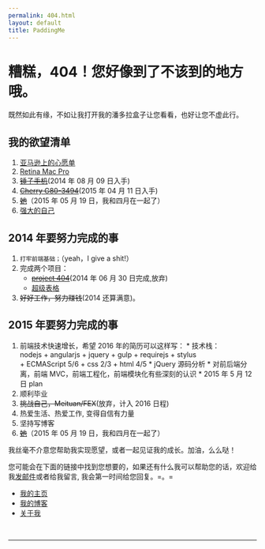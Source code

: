 ```yaml
---
permalink: 404.html
layout: default
title: PaddingMe
---
```

# 糟糕，404！您好像到了不该到的地方哦。

既然如此有缘，不如让我打开我的潘多拉盒子让您看看，也好让您不虚此行。


## 我的欲望清单
  1. [亚马逊上的心愿单](http://www.amazon.cn/registry/wishlist/3N62ZPTDUYLZE/ref=cm_wl_act_vv?_encoding=UTF8&reveal=&visitor-view=1)
  2. [Retina Mac Pro](http://store.apple.com/cn-k12/buy-mac/macbook-pro?product=ME866CH/A&step=config)
  3. <del>[锤子手机](http://www.smartisan.cn/)</del>(2014 年 08 月 09 日入手)
  4. <del>[Cherry G80-3494](http://item.jd.com/372399.html)</del>(2015 年 04 月 11 日入手)
  4. <del>[她]("四月，我等你很久了!")</del>（2015 年 05 月 19 日，我和四月在一起了）
  5. [强大的自己]("我还在努力，请你相信，我正在努力变得强大！")

## 2014 年要努力完成的事
  1. ``打牢前端基础；``（yeah，I give a shit!）
  2. 完成两个项目：
     * <del>[project 404]()</del>(2014 年 06 月 30 日完成,放弃)
     * [超级表格](http://supertable.me "我要一个人做完它，想想很害怕")
  3. <del>好好工作，努力赚钱</del>(2014 还算满意)。

## 2015 年要努力完成的事
  1. 前端技术快速增长，希望 2016 年的简历可以这样写：
    * 技术栈：<br>nodejs + angularjs + jquery + gulp + requirejs + stylus <br>+ ECMAScript 5/6 + css 2/3 + html 4/5
    * jQuery 源码分析
    * 对前后端分离，前端 MVC，前端工程化，前端模块化有些深刻的认识
    *  2015 年 5 月 12 日 plan
  2. 顺利毕业
  3. <del>挑战自己，Meituan/FEX</del>(放弃，计入 2016 日程)
  4. 热爱生活、热爱工作, 变得自信有力量
  5. 坚持写博客
  6. <del>[她](http://4yue.me "一切都刚刚好，不多也不少")</del>（2015 年 05 月 19 日，我和四月在一起了）

我丝毫不介意您帮助我实现愿望，或者一起见证我的成长。加油，么么哒！

您可能会在下面的链接中找到您想要的，如果还有什么我可以帮助您的话，欢迎给我<a href="mailto:padding4me@gmail.com">发邮件</a>或者给我留言, 我会第一时间给您回复。=。=


* [我的主页](/ "PaddingMe")
* [我的博客](/blog "padding.me/blog")
* [关于我](/about.html "padding.me/about.html")

<br>
<hr>


<!-- UY BEGIN -->
<div id="uyan_frame"></div>
<script type="text/javascript" src="http://v2.uyan.cc/code/uyan.js?uid=1948668"></script>
<!-- UY END -->
